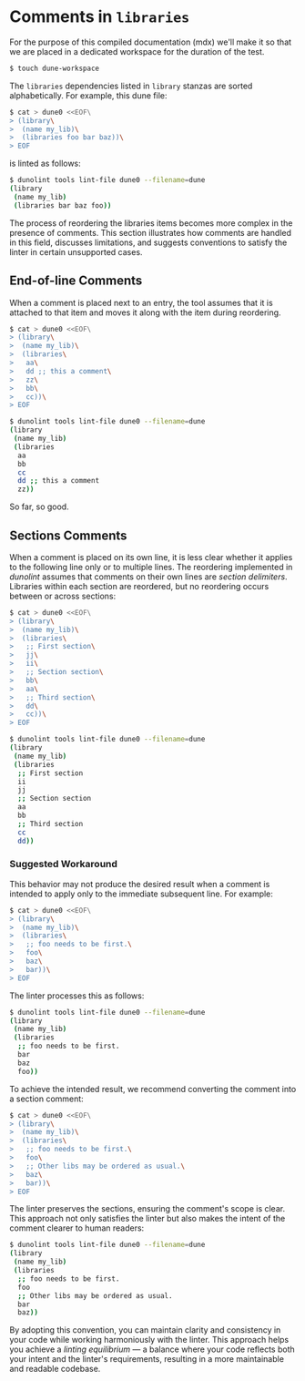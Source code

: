 # Comments in `libraries`

For the purpose of this compiled documentation (mdx) we'll make it so that we are placed in a dedicated workspace for the duration of the test.

```sh
$ touch dune-workspace
```

The `libraries` dependencies listed in `library` stanzas are sorted alphabetically. For example, this dune file:

```sh
$ cat > dune0 <<EOF\
> (library\
>  (name my_lib)\
>  (libraries foo bar baz))\
> EOF
```

is linted as follows:

```sh
$ dunolint tools lint-file dune0 --filename=dune
(library
 (name my_lib)
 (libraries bar baz foo))
```

The process of reordering the libraries items becomes more complex in the presence of comments. This section illustrates how comments are handled in this field, discusses limitations, and suggests conventions to satisfy the linter in certain unsupported cases.

## End-of-line Comments

When a comment is placed next to an entry, the tool assumes that it is attached to that item and moves it along with the item during reordering.

```sh
$ cat > dune0 <<EOF\
> (library\
>  (name my_lib)\
>  (libraries\
>   aa\
>   dd ;; this a comment\
>   zz\
>   bb\
>   cc))\
> EOF
```

```sh
$ dunolint tools lint-file dune0 --filename=dune
(library
 (name my_lib)
 (libraries
  aa
  bb
  cc
  dd ;; this a comment
  zz))
```

So far, so good.

## Sections Comments

When a comment is placed on its own line, it is less clear whether it applies to the following line only or to multiple lines. The reordering implemented in *dunolint* assumes that comments on their own lines are *section delimiters*. Libraries within each section are reordered, but no reordering occurs between or across sections:

```sh
$ cat > dune0 <<EOF\
> (library\
>  (name my_lib)\
>  (libraries\
>   ;; First section\
>   jj\
>   ii\
>   ;; Section section\
>   bb\
>   aa\
>   ;; Third section\
>   dd\
>   cc))\
> EOF
```

```sh
$ dunolint tools lint-file dune0 --filename=dune
(library
 (name my_lib)
 (libraries
  ;; First section
  ii
  jj
  ;; Section section
  aa
  bb
  ;; Third section
  cc
  dd))
```

### Suggested Workaround

This behavior may not produce the desired result when a comment is intended to apply only to the immediate subsequent line. For example:

```sh
$ cat > dune0 <<EOF\
> (library\
>  (name my_lib)\
>  (libraries\
>   ;; foo needs to be first.\
>   foo\
>   baz\
>   bar))\
> EOF
```

The linter processes this as follows:

```sh
$ dunolint tools lint-file dune0 --filename=dune
(library
 (name my_lib)
 (libraries
  ;; foo needs to be first.
  bar
  baz
  foo))
```

To achieve the intended result, we recommend converting the comment into a section comment:

```sh
$ cat > dune0 <<EOF\
> (library\
>  (name my_lib)\
>  (libraries\
>   ;; foo needs to be first.\
>   foo\
>   ;; Other libs may be ordered as usual.\
>   baz\
>   bar))\
> EOF
```

The linter preserves the sections, ensuring the comment's scope is clear. This approach not only satisfies the linter but also makes the intent of the comment clearer to human readers:

```sh
$ dunolint tools lint-file dune0 --filename=dune
(library
 (name my_lib)
 (libraries
  ;; foo needs to be first.
  foo
  ;; Other libs may be ordered as usual.
  bar
  baz))
```

By adopting this convention, you can maintain clarity and consistency in your code while working harmoniously with the linter. This approach helps you achieve a *linting equilibrium* — a balance where your code reflects both your intent and the linter's requirements, resulting in a more maintainable and readable codebase.
